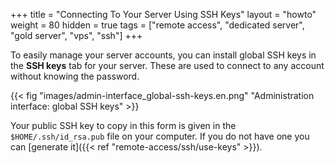 +++
title = "Connecting To Your Server Using SSH Keys"
layout = "howto"
weight = 80
hidden = true
tags = ["remote access", "dedicated server", "gold server", "vps", "ssh"]
+++

To easily manage your server accounts, you can install global SSH keys in the **SSH keys** tab for your server. These are used to connect to any account without knowing the password.

{{< fig "images/admin-interface_global-ssh-keys.en.png" "Administration interface: global SSH keys" >}}

Your public SSH key to copy in this form is given in the `$HOME/.ssh/id_rsa.pub` file on your computer. If you do not have one you can [generate it]({{< ref "remote-access/ssh/use-keys" >}}).
